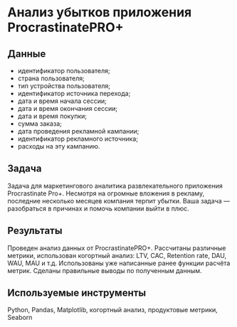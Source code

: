 # Анализ убытков приложения ProcrastinatePRO+
## Данные
- идентификатор пользователя;
- страна пользователя;
- тип устройства пользователя;
- идентификатор источника перехода;
- дата и время начала сессии;
- дата и время окончания сессии;
- дата и время покупки;
- сумма заказа;
- дата проведения рекламной кампании;
- идентификатор рекламного источника;
- расходы на эту кампанию.
## Задача
Задача для маркетингового аналитика развлекательного приложения Procrastinate Pro+. Несмотря на огромные вложения в рекламу, последние несколько месяцев компания терпит убытки. Ваша задача — разобраться в причинах и помочь компании выйти в плюс.
## Результаты
Проведен анализ данных от ProcrastinatePRO+. Рассчитаны различные метрики, использован когортный анализ: LTV, CAC, Retention rate, DAU, WAU, MAU и т.д. Использованы уже написанные ранее функции расчёта метрик. Сделаны правильные выводы по полученным данным.
## Используемые инструменты
Python, Pandas, Matplotlib, когортный анализ, продуктовые метрики, Seaborn
